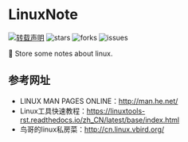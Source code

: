 # LinuxNote

[![转载声明](https://img.shields.io/badge/%E5%8D%8F%E8%AE%AE-%E8%BD%AC%E8%BD%BD%E5%A3%B0%E6%98%8E-red.svg?style=for-the-badge&logo=appveyor)](https://creativecommons.org/licenses/by-nc-sa/4.0/deed.zh)
![stars](https://img.shields.io/github/stars/lartpang/LinuxNote.svg?style=for-the-badge&logo=appveyor)
![forks](https://img.shields.io/github/forks/lartpang/LinuxNote.svg?style=for-the-badge&logo=appveyor)
![issues](https://img.shields.io/github/issues/lartpang/LinuxNote.svg?style=for-the-badge&logo=appveyor)

:penguin: Store some notes about linux.

## 参考网址

* LINUX MAN PAGES ONLINE：http://man.he.net/
* Linux工具快速教程：https://linuxtools-rst.readthedocs.io/zh_CN/latest/base/index.html
* 鸟哥的linux私房菜：http://cn.linux.vbird.org/
